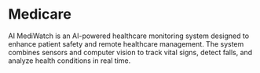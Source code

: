 # Medicare
AI MediWatch is an AI-powered healthcare monitoring system designed to enhance patient safety and remote healthcare management. The system combines sensors and computer vision to track vital signs, detect falls, and analyze health conditions in real time.
